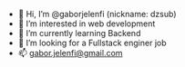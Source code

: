 - 👋 Hi, I’m @gaborjelenfi (nickname: dzsub)
- 👀 I’m interested in web development
- 🌱 I’m currently learning Backend
- 💞️ I’m looking for a  Fullstack enginer job
- 📫 gabor.jelenfi@gmail.com

<!---
gaborjelenfi/gaborjelenfi is a ✨ special ✨ repository because its `README.md` (this file) appears on your GitHub profile.
You can click the Preview link to take a look at your changes.
--->

